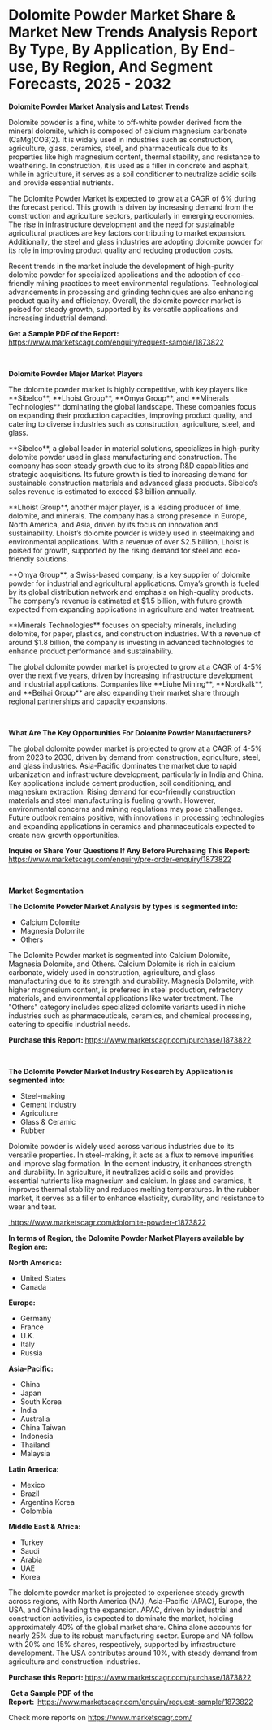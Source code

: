 <p><h1>Dolomite Powder Market Share & Market New Trends Analysis Report By Type, By Application, By End-use, By Region, And Segment Forecasts, 2025 - 2032</h1></p><p><strong>Dolomite Powder Market Analysis and Latest Trends</strong></p>
<p><p>Dolomite powder is a fine, white to off-white powder derived from the mineral dolomite, which is composed of calcium magnesium carbonate (CaMg(CO3)2). It is widely used in industries such as construction, agriculture, glass, ceramics, steel, and pharmaceuticals due to its properties like high magnesium content, thermal stability, and resistance to weathering. In construction, it is used as a filler in concrete and asphalt, while in agriculture, it serves as a soil conditioner to neutralize acidic soils and provide essential nutrients.</p><p>The Dolomite Powder Market is expected to grow at a CAGR of 6% during the forecast period. This growth is driven by increasing demand from the construction and agriculture sectors, particularly in emerging economies. The rise in infrastructure development and the need for sustainable agricultural practices are key factors contributing to market expansion. Additionally, the steel and glass industries are adopting dolomite powder for its role in improving product quality and reducing production costs.</p><p>Recent trends in the market include the development of high-purity dolomite powder for specialized applications and the adoption of eco-friendly mining practices to meet environmental regulations. Technological advancements in processing and grinding techniques are also enhancing product quality and efficiency. Overall, the dolomite powder market is poised for steady growth, supported by its versatile applications and increasing industrial demand.</p></p>
<p><strong>Get a Sample PDF of the Report:&nbsp;</strong> <a href="https://www.marketscagr.com/enquiry/request-sample/1873822?utm_campaign=1868&utm_medium=2&utm_source=Github&utm_content=ia&utm_term=25012025&utm_id=dolomite-powder">https://www.marketscagr.com/enquiry/request-sample/1873822</a></p>
<p>&nbsp;</p>
<p><strong>Dolomite Powder Major Market Players</strong></p>
<p><p>The dolomite powder market is highly competitive, with key players like **Sibelco**, **Lhoist Group**, **Omya Group**, and **Minerals Technologies** dominating the global landscape. These companies focus on expanding their production capacities, improving product quality, and catering to diverse industries such as construction, agriculture, steel, and glass.</p><p>**Sibelco**, a global leader in material solutions, specializes in high-purity dolomite powder used in glass manufacturing and construction. The company has seen steady growth due to its strong R&D capabilities and strategic acquisitions. Its future growth is tied to increasing demand for sustainable construction materials and advanced glass products. Sibelco’s sales revenue is estimated to exceed $3 billion annually.</p><p>**Lhoist Group**, another major player, is a leading producer of lime, dolomite, and minerals. The company has a strong presence in Europe, North America, and Asia, driven by its focus on innovation and sustainability. Lhoist’s dolomite powder is widely used in steelmaking and environmental applications. With a revenue of over $2.5 billion, Lhoist is poised for growth, supported by the rising demand for steel and eco-friendly solutions.</p><p>**Omya Group**, a Swiss-based company, is a key supplier of dolomite powder for industrial and agricultural applications. Omya’s growth is fueled by its global distribution network and emphasis on high-quality products. The company’s revenue is estimated at $1.5 billion, with future growth expected from expanding applications in agriculture and water treatment.</p><p>**Minerals Technologies** focuses on specialty minerals, including dolomite, for paper, plastics, and construction industries. With a revenue of around $1.8 billion, the company is investing in advanced technologies to enhance product performance and sustainability.</p><p>The global dolomite powder market is projected to grow at a CAGR of 4-5% over the next five years, driven by increasing infrastructure development and industrial applications. Companies like **Liuhe Mining**, **Nordkalk**, and **Beihai Group** are also expanding their market share through regional partnerships and capacity expansions.</p></p>
<p>&nbsp;</p>
<p><strong>What Are The Key Opportunities For Dolomite Powder Manufacturers?</strong></p>
<p><p>The global dolomite powder market is projected to grow at a CAGR of 4-5% from 2023 to 2030, driven by demand from construction, agriculture, steel, and glass industries. Asia-Pacific dominates the market due to rapid urbanization and infrastructure development, particularly in India and China. Key applications include cement production, soil conditioning, and magnesium extraction. Rising demand for eco-friendly construction materials and steel manufacturing is fueling growth. However, environmental concerns and mining regulations may pose challenges. Future outlook remains positive, with innovations in processing technologies and expanding applications in ceramics and pharmaceuticals expected to create new growth opportunities.</p></p>
<p><strong>Inquire or Share Your Questions If Any Before Purchasing This Report:</strong> <a href="https://www.marketscagr.com/enquiry/pre-order-enquiry/1873822?utm_campaign=1868&utm_medium=2&utm_source=Github&utm_content=ia&utm_term=25012025&utm_id=dolomite-powder">https://www.marketscagr.com/enquiry/pre-order-enquiry/1873822</a></p>
<p>&nbsp;</p>
<p><strong>Market Segmentation</strong></p>
<p><strong>The Dolomite Powder Market Analysis by types is segmented into:</strong></p>
<p><ul><li>Calcium Dolomite</li><li>Magnesia Dolomite</li><li>Others</li></ul></p>
<p><p>The Dolomite Powder market is segmented into Calcium Dolomite, Magnesia Dolomite, and Others. Calcium Dolomite is rich in calcium carbonate, widely used in construction, agriculture, and glass manufacturing due to its strength and durability. Magnesia Dolomite, with higher magnesium content, is preferred in steel production, refractory materials, and environmental applications like water treatment. The "Others" category includes specialized dolomite variants used in niche industries such as pharmaceuticals, ceramics, and chemical processing, catering to specific industrial needs.</p></p>
<p><strong>Purchase this Report:&nbsp;</strong><a href="https://www.marketscagr.com/purchase/1873822?utm_campaign=1868&utm_medium=2&utm_source=Github&utm_content=ia&utm_term=25012025&utm_id=dolomite-powder">https://www.marketscagr.com/purchase/1873822</a></p>
<p>&nbsp;</p>
<p><strong>The Dolomite Powder Market Industry Research by Application is segmented into:</strong></p>
<p><ul><li>Steel-making</li><li>Cement Industry</li><li>Agriculture</li><li>Glass & Ceramic</li><li>Rubber</li></ul></p>
<p><p>Dolomite powder is widely used across various industries due to its versatile properties. In steel-making, it acts as a flux to remove impurities and improve slag formation. In the cement industry, it enhances strength and durability. In agriculture, it neutralizes acidic soils and provides essential nutrients like magnesium and calcium. In glass and ceramics, it improves thermal stability and reduces melting temperatures. In the rubber market, it serves as a filler to enhance elasticity, durability, and resistance to wear and tear.</p></p>
<p><a href="https://www.marketscagr.com/dolomite-powder-r1873822?utm_campaign=1868&utm_medium=2&utm_source=Github&utm_content=ia&utm_term=25012025&utm_id=dolomite-powder">&nbsp;https://www.marketscagr.com/dolomite-powder-r1873822</a></p>
<p><strong>In terms of Region, the Dolomite Powder Market Players available by Region are:</strong></p>
<p>
    <p> <strong> North America: </strong>
        <ul>
            <li>United States</li>
            <li>Canada</li>
        </ul>
        </p> 
    <p> <strong> Europe: </strong>
        <ul>
            <li>Germany</li>
            <li>France</li>
            <li>U.K.</li>
            <li>Italy</li>
            <li>Russia</li>
        </ul>
        </p> 
    <p> <strong> Asia-Pacific: </strong>
        <ul>
            <li>China</li>
            <li>Japan</li>
            <li>South Korea</li>
            <li>India</li>
            <li>Australia</li>
            <li>China Taiwan</li>
            <li>Indonesia</li>
            <li>Thailand</li>
            <li>Malaysia</li>
        </ul>
        </p> 
    <p> <strong> Latin America: </strong>
        <ul>
            <li>Mexico</li>
            <li>Brazil</li>
            <li>Argentina Korea</li>
            <li>Colombia</li>
        </ul>
        </p> 
    <p> <strong> Middle East & Africa: </strong>
        <ul>
            <li>Turkey</li>
            <li>Saudi</li>
            <li>Arabia</li>
            <li>UAE</li>
            <li>Korea</li>
        </ul>
    </p>
    </p>
<p><p>The dolomite powder market is projected to experience steady growth across regions, with North America (NA), Asia-Pacific (APAC), Europe, the USA, and China leading the expansion. APAC, driven by industrial and construction activities, is expected to dominate the market, holding approximately 40% of the global market share. China alone accounts for nearly 25% due to its robust manufacturing sector. Europe and NA follow with 20% and 15% shares, respectively, supported by infrastructure development. The USA contributes around 10%, with steady demand from agriculture and construction industries.</p></p>
<p><strong>Purchase this Report: </strong><a href="https://www.marketscagr.com/purchase/1873822?utm_campaign=1868&utm_medium=2&utm_source=Github&utm_content=ia&utm_term=25012025&utm_id=dolomite-powder">https://www.marketscagr.com/purchase/1873822</a></p>
<p>&nbsp;<strong>Get a Sample PDF of the Report:&nbsp;&nbsp;</strong><a href="https://www.marketscagr.com/enquiry/request-sample/1873822?utm_campaign=1868&utm_medium=2&utm_source=Github&utm_content=ia&utm_term=25012025&utm_id=dolomite-powder">https://www.marketscagr.com/enquiry/request-sample/1873822</a></p>
<p><strong></strong></p>
<p>Check more reports on <a href="https://www.marketscagr.com/?utm_campaign=1868&utm_medium=2&utm_source=Github&utm_content=ia&utm_term=25012025&utm_id=dolomite-powder">https://www.marketscagr.com/</a></p>